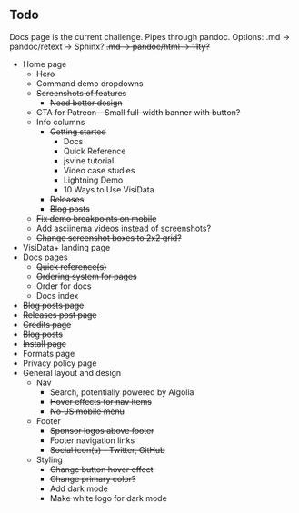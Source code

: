 ## Todo

Docs page is the current challenge. Pipes through pandoc. 
Options:
.md -> pandoc/retext -> Sphinx?
~~.md -> pandoc/html -> 11ty?~~

* Home page
	- ~~Hero~~
	- ~~Command demo dropdowns~~
	- ~~Screenshots of features~~
		+ ~~Need better design~~
	- ~~CTA for Patreon - Small full-width banner with button?~~
	- Info columns
		+ ~~Getting started~~
			* Docs
			* Quick Reference
			* jsvine tutorial
			* Video case studies
			* Lightning Demo
			* 10 Ways to Use VisiData
		+ ~~Releases~~
		+ ~~Blog posts~~
	- ~~Fix demo breakpoints on mobile~~
	- Add asciinema videos instead of screenshots?
	- ~~Change screenshot boxes to 2x2 grid?~~
* VisiData+ landing page
* Docs pages
	- ~~Quick reference(s)~~
	- ~~Ordering system for pages~~
	- Order for docs
	- Docs index
* ~~Blog posts page~~
* ~~Releases post page~~
* ~~Credits page~~
* ~~Blog posts~~
* ~~Install page~~
* Formats page
* Privacy policy page
* General layout and design
	- Nav
		+ Search, potentially powered by Algolia
		+ ~~Hover effects for nav items~~
		+ ~~No-JS mobile menu~~
	- Footer
		+ ~~Sponsor logos above footer~~
		+ Footer navigation links
		+ ~~Social icon(s) - Twitter, GitHub~~
	- Styling
		- ~~Change button hover effect~~
		- ~~Change primary color?~~
		- Add dark mode
		- Make white logo for dark mode